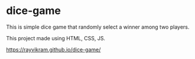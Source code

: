 # dice-game
This is simple dice game that randomly select a winner among two players.

This project made using HTML, CSS, JS. 

https://rayvikram.github.io/dice-game/
